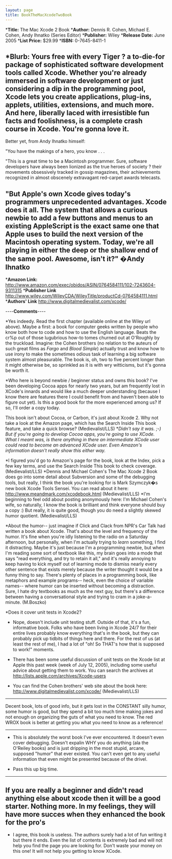```yaml
---
layout: page
title: BookTheMacXcodeTwoBook
---
```





***Title:**
The Mac Xcode 2 Book
***Author:**
Dennis R. Cohen, Michael E. Cohen, Andy Ihnatko (Series Editor)
***Publisher:**
Wiley
***Release Date:**
June 2005
***List Price:**
$29.99
***ISBN:**
0-7645-8411-1

***Blurb:**
Yours free with every Tiger ? a to-die-for package of sophisticated software development tools called Xcode. Whether you're already immersed in software development or just considering a dip in the programming pool, Xcode lets you create applications, plug-ins, applets, utilities, extensions, and much more. And here, liberally laced with irresistible fun facts and foolishness, is a complete crash course in Xcode. You're gonna love it.
----
Better yet, from Andy Ihnatko himself:

"You have the makings of a hero, you know . . .

"This is a great time to be a Macintosh programmer. Sure, software developers have always been lionized as the true heroes of society ? their movements obsessively tracked in gossip magazines, their achievements recognized in almost obscenely extravagant red-carpet awards telecasts.

"But Apple's own Xcode gives today's programmers unprecedented advantages. Xcode does it all. The system that allows a curious newbie to add a few buttons and menus to an existing AppleScript is the exact same one that Apple uses to build the next version of the Macintosh operating system. **Today, we're all playing in either the deep or the shallow end of the same pool. Awesome, isn't it**?"
�Andy Ihnatko
----

***Amazon Link:**
http://www.amazon.com/exec/obidos/ASIN/0764584111/102-7243604-9311315
***Publisher Link**
http://www.wiley.com/WileyCDA/WileyTitle/productCd-0764584111.html
***Authors' Link**
http://www.digitalmedievalist.com/xcode/


----**Comments**----


*Yes indeedy. Read the first chapter (available online at the Wiley url above). Maybe a first: a book for computer geeks written by people who know both how to code and how to use the English language. Beats the cr%p out of those lugubrious how-to tomes churned out at O'Roughly by the truckload. Imagine: the Cohen brothers (no relation to the auteurs of such great films as *Fargo* and *Blood Simple*) actually trust and know how to use irony to make the sometimes odious task of learning a big software system almost pleasurable. The book is, oh, two to five percent longer than it might otherwise be, so sprinkled as it is with wry witticisms, but it's gonna be worth it.

*Who here is beyond newbie / beginner status and owns this book? I've been developing Cocoa apps for nearly two years, but am frequently lost in XCode's innards and would like a much deeper understanding (because I know there are features there I could benefit from and haven't been able to figure out yet). Is this a good book for the more experienced among us? If so, I'll order a copy today.

This book isn't about Cocoa, or Carbon, it's just about Xcode 2. Why not take a look at the Amazon page, which has the Search Inside This book feature, and take a quick browse? (Medievalist/LLS)
**Didn't say it was. ;-) But if you're going to develop Cocoa apps, you're going to use XCode. What I meant was, is there anything in there an intermediate XCode user could read to become an advanced XCode user. Even Amazon's information doesn't really show this either way.*

*I figured you'd go to Amazon's page for the book, look at the Index, pick a few key terms, and use the Search Inside This book to check coverage. (Medievalist/LLS)
*Dennis and Michael Cohen's The Mac Xcode 2 Book does go into some detail about Subversion and some of the debugging tools, but really, I think the book you're looking for is Mark Szymczyk�s new book Xcode Tools Sensei. You can read about it here: http://www.meandmark.com/xcodebook.html (Medievalist/LLS)
*I'm beginning to feel odd about posting anonymously here: I'm Michael Cohen's wife, so naturally, I know the book is brilliant and think everyone should buy a copy :) But really, it is quite good, though you do need a slightly skewed humor quotient. (Medievalist/LLS)

*About the humor-- just imagine if Click and Clack from NPR's Car Talk had written a book about Xcode. That's about the level and frequency of the humor. It's fine when you're idly listening to the radio on a Saturday afternoon, but personally, when I'm actually trying to *learn* something, I find it distracting. Maybe it's just because I'm a programming newbie, but when I'm reading some sort of textbook like this, my brain goes into a mode that says "read everything, and try to retain it all," and it's really annoying to keep having to kick myself out of learning mode to dismiss nearly every other sentence that exists merely because the writer thought it would be a funny thing to say. There's plenty of places in a programming book, like metaphors and example programs-- heck, even the choice of variable names-- where humor can be inserted without becoming a distraction. Sure, I hate dry textbooks as much as the next guy, but there's a difference between having a conversational style and trying to cram in a joke-a-minute. (M.Boszko)



*Does it cover unit tests in Xcode2?

* Nope, doesn't include unit testing stuff.  Outside of that, it's a fun, informative book.  Folks who have been living in Xcode 24/7 for their entire lives probably know everything that's in the book, but they can probably pick up tidbits of things here and there.  For the rest of us (at least the rest of me), I had a lot of "oh! So THAT's how that is supposed to work!" moments.
* There has been some useful discussion of unit tests on the Xcode list at Apple this past week (week of July 12, 2005), including some useful advice about getting them to work. You can search the archives at http://lists.apple.com/archives/Xcode-users


* You can find the Cohen brothers' web site about the book here: http://www.digitalmedievalist.com/xcode/ (Medievalist/LLS)



----
Decent book, lots of good info, but it gets lost in the CONSTANT silly humor, some humor is good, but they spend a bit too much time making jokes and not enough on organizing the guts of what you need to know.
The red WROX book is better at getting you what you need to know as a reference!

----
* This is absolutely the worst book I've ever encountered. It doesn't even cover debugging. Doesn't expalin WHY you do anything (ala the O'Reiley books) and is just dripping in the most stupid, arcane, supposed "humor" that ever existed. You can't even get to any useful information that even might be presented because of the drivel.

* Pass this up big time.


----
If you are really a beginner and didn't read anything else about xcode then it will be a good starter. Nothing more. In my feelings, they will have more succes when they enhanced the book for the pro's
----
* I agree, this book is useless. The authors surely had a lot of fun writing it but there it ends.  Even the list of contents is extremely bad and will not help you find the page you are looking for.
Don't waste your money on this one! It will not help you getting to know XCode.

